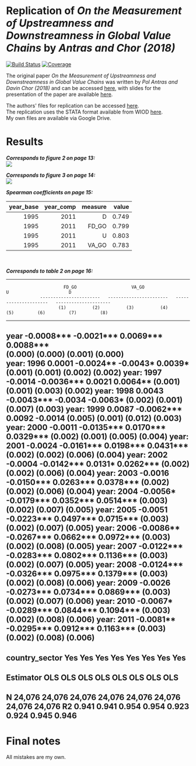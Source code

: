 # Replication of *On the Measurement of Upstreamness and Downstreamness in Global Value Chains* by *Antras and Chor (2018)*

[![Build Status](https://github.com/forsthuber92/antras_chor_2018.jl/workflows/CI/badge.svg)](https://github.com/forsthuber92/antras_chor_2018.jl/actions)
[![Coverage](https://codecov.io/gh/forsthuber92/antras_chor_2018.jl/branch/master/graph/badge.svg)](https://codecov.io/gh/forsthuber92/antras_chor_2018.jl)

The original paper *On the Measurement of Upstreamness and Downstreamness in Global Value Chains* was written by *Pol Antras and Davin Chor (2018)* and can 
be accessed [here](https://scholar.harvard.edu/files/antras/files/upstream_ac_29dec2017_withtables.pdf), with slides for the presentation of the paper are available [here](https://scholar.harvard.edu/files/antras/files/upstream_ac_slides_dec17.pdf).

The authors' files for replication can be accessed [here](https://scholar.harvard.edu/files/antras/files/upstream_ac_replication.zip).<br/>
The replication uses the STATA format available from WIOD [here](http://www.wiod.org/database/wiots13).<br/>
My own files are available via Google Drive. 

# Results

***Corresponds to figure 2 on page 13:***
<br/>
![](https://raw.githubusercontent.com/forsthuber92/antras_chor_2018.jl/main/images/figure2.png)
<br/>

***Corresponds to figure 3 on page 14:***
<br/>
![](https://raw.githubusercontent.com/forsthuber92/antras_chor_2018.jl/main/images/figure3.png)
<br/>

***Spearman coefficients on page 15:***
<br/>
<table>
  <thead>
    <tr class = "header headerLastRow">
      <th style = "text-align: right;">year_base</th>
      <th style = "text-align: right;">year_comp</th>
      <th style = "text-align: right;">measure</th>
      <th style = "text-align: right;">value</th>
    </tr>
  </thead>
  <tbody>
    <tr>
      <td style = "text-align: right;">1995</td>
      <td style = "text-align: right;">2011</td>
      <td style = "text-align: right;">D</td>
      <td style = "text-align: right;">0.749</td>
    </tr>
    <tr>
      <td style = "text-align: right;">1995</td>
      <td style = "text-align: right;">2011</td>
      <td style = "text-align: right;">FD_GO</td>
      <td style = "text-align: right;">0.799</td>
    </tr>
    <tr>
      <td style = "text-align: right;">1995</td>
      <td style = "text-align: right;">2011</td>
      <td style = "text-align: right;">U</td>
      <td style = "text-align: right;">0.803</td>
    </tr>
    <tr>
      <td style = "text-align: right;">1995</td>
      <td style = "text-align: right;">2011</td>
      <td style = "text-align: right;">VA_GO</td>
      <td style = "text-align: right;">0.783</td>
    </tr>
  </tbody>
</table>
<br/>

***Corresponds to table 2 on page 16:***
<br/>

------------------------------------------------------------------------------------------------------------------
                          FD_GO                     VA_GO                      U                       D          
                 -----------------------   -----------------------   ---------------------   ---------------------
                        (1)          (2)          (3)          (4)         (5)         (6)         (7)         (8)
------------------------------------------------------------------------------------------------------------------
year             -0.0008***                -0.0021***                0.0069***               0.0088***            
                    (0.000)                   (0.000)                  (0.001)                 (0.000)            
year: 1996                        0.0001                 -0.0024**                -0.0043*                 0.0039*
                                 (0.001)                   (0.001)                 (0.002)                 (0.002)
year: 1997                       -0.0014                -0.0036***                  0.0021                0.0064**
                                 (0.001)                   (0.001)                 (0.003)                 (0.002)
year: 1998                        0.0043                -0.0043***                 -0.0034                -0.0063*
                                 (0.002)                   (0.001)                 (0.007)                 (0.003)
year: 1999                        0.0087                -0.0062***                  0.0092                 -0.0014
                                 (0.005)                   (0.001)                 (0.012)                 (0.003)
year: 2000                       -0.0011                -0.0135***               0.0170***               0.0329***
                                 (0.002)                   (0.001)                 (0.005)                 (0.004)
year: 2001                       -0.0024                -0.0161***               0.0198***               0.0431***
                                 (0.002)                   (0.002)                 (0.006)                 (0.004)
year: 2002                       -0.0004                -0.0142***                 0.0131*               0.0262***
                                 (0.002)                   (0.002)                 (0.006)                 (0.004)
year: 2003                       -0.0016                -0.0150***               0.0263***               0.0378***
                                 (0.002)                   (0.002)                 (0.006)                 (0.004)
year: 2004                      -0.0056*                -0.0179***               0.0352***               0.0514***
                                 (0.003)                   (0.002)                 (0.007)                 (0.005)
year: 2005                       -0.0051                -0.0223***               0.0497***               0.0715***
                                 (0.003)                   (0.002)                 (0.007)                 (0.005)
year: 2006                     -0.0086**                -0.0267***               0.0662***               0.0972***
                                 (0.003)                   (0.002)                 (0.008)                 (0.005)
year: 2007                    -0.0122***                -0.0283***               0.0802***               0.1136***
                                 (0.003)                   (0.002)                 (0.007)                 (0.005)
year: 2008                    -0.0124***                -0.0326***               0.0975***               0.1379***
                                 (0.003)                   (0.002)                 (0.008)                 (0.006)
year: 2009                       -0.0026                -0.0273***               0.0734***               0.0869***
                                 (0.003)                   (0.002)                 (0.007)                 (0.006)
year: 2010                      -0.0067*                -0.0289***               0.0844***               0.1094***
                                 (0.003)                   (0.002)                 (0.008)                 (0.006)
year: 2011                     -0.0081**                -0.0295***               0.0912***               0.1163***
                                 (0.003)                   (0.002)                 (0.008)                 (0.006)
------------------------------------------------------------------------------------------------------------------
country_sector          Yes          Yes          Yes          Yes         Yes         Yes         Yes         Yes
------------------------------------------------------------------------------------------------------------------
Estimator               OLS          OLS          OLS          OLS         OLS         OLS         OLS         OLS
------------------------------------------------------------------------------------------------------------------
N                    24,076       24,076       24,076       24,076      24,076      24,076      24,076      24,076
R2                    0.941        0.941        0.954        0.954       0.923       0.924       0.945       0.946
------------------------------------------------------------------------------------------------------------------



# Final notes

All mistakes are my own.